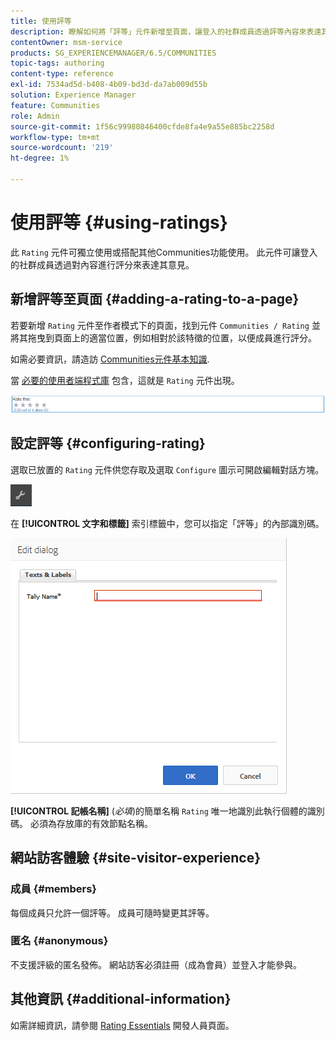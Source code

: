 ```yaml
---
title: 使用評等
description: 瞭解如何將「評等」元件新增至頁面，讓登入的社群成員透過評等內容來表達其意見。
contentOwner: msm-service
products: SG_EXPERIENCEMANAGER/6.5/COMMUNITIES
topic-tags: authoring
content-type: reference
exl-id: 7534ad5d-b408-4b09-bd3d-da7ab009d55b
solution: Experience Manager
feature: Communities
role: Admin
source-git-commit: 1f56c99980846400cfde8fa4e9a55e885bc2258d
workflow-type: tm+mt
source-wordcount: '219'
ht-degree: 1%

---
```


# 使用評等 {#using-ratings}

此 `Rating` 元件可獨立使用或搭配其他Communities功能使用。 此元件可讓登入的社群成員透過對內容進行評分來表達其意見。

## 新增評等至頁面 {#adding-a-rating-to-a-page}

若要新增 `Rating` 元件至作者模式下的頁面，找到元件 `Communities / Rating` 並將其拖曳到頁面上的適當位置，例如相對於該特徵的位置，以便成員進行評分。

如需必要資訊，請造訪 [Communities元件基本知識](basics.md).

當 [必要的使用者端程式庫](rating-basics.md#essentials-for-client-side) 包含，這就是 `Rating` 元件出現。

![評等](assets/rating.png)

## 設定評等 {#configuring-rating}

選取已放置的 `Rating` 元件供您存取及選取 `Configure` 圖示可開啟編輯對話方塊。

![configure-new](assets/configure-new.png)

在 **[!UICONTROL 文字和標籤]** 索引標籤中，您可以指定「評等」的內部識別碼。

![tallyname](assets/tallyname.png)

**[!UICONTROL 記帳名稱]**
(*必填*)的簡單名稱 `Rating` 唯一地識別此執行個體的識別碼。 必須為存放庫的有效節點名稱。

## 網站訪客體驗 {#site-visitor-experience}

### 成員 {#members}

每個成員只允許一個評等。 成員可隨時變更其評等。

### 匿名 {#anonymous}

不支援評級的匿名發佈。 網站訪客必須註冊（成為會員）並登入才能參與。

## 其他資訊 {#additional-information}

如需詳細資訊，請參閱 [Rating Essentials](rating-basics.md) 開發人員頁面。
